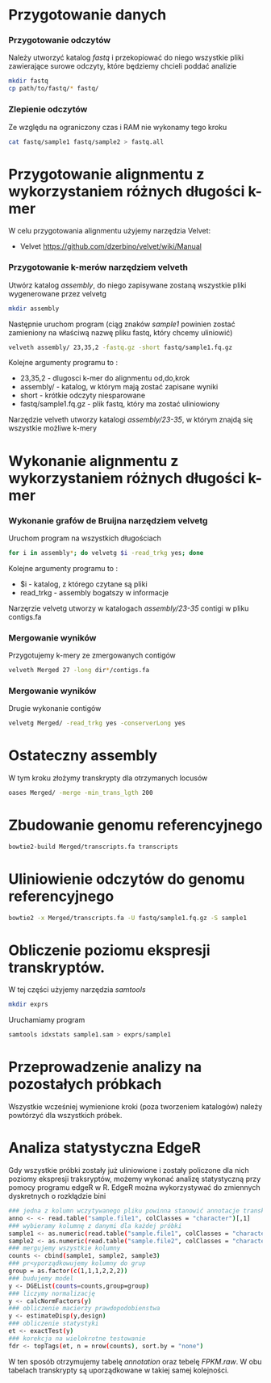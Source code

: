 # Przygotowanie danych
### Przygotowanie odczytów
Należy utworzyć katalog *fastq* i przekopiować do niego wszystkie pliki zawierające surowe odczyty, które będziemy chcieli poddać analizie
```sh
mkdir fastq
cp path/to/fastq/* fastq/
```

### Zlepienie odczytów
Ze względu na ograniczony czas i RAM nie wykonamy tego kroku
```sh
cat fastq/sample1 fastq/sample2 > fastq.all
```

# Przygotowanie alignmentu z wykorzystaniem różnych długości k-mer
W celu przygotowania alignmentu użyjemy narzędzia Velvet:
* Velvet https://github.com/dzerbino/velvet/wiki/Manual


### Przygotowanie k-merów narzędziem velveth
Utwórz katalog *assembly*, do niego zapisywane zostaną wszystkie pliki wygenerowane przez velvetg
```sh
mkdir assembly
```
Następnie uruchom program (ciąg znaków *sample1* powinien zostać zamieniony na właściwą nazwę pliku fastq, który chcemy uliniowić)
```sh
velveth assembly/ 23,35,2 -fastq.gz -short fastq/sample1.fq.gz
```
Kolejne argumenty programu to :

* 23,35,2 - dlugosci k-mer do alignmentu od,do,krok
* assembly/ - katalog, w którym mają zostać zapisane wyniki
* short - krótkie odczyty niesparowane
* fastq/sample1.fq.gz - plik fastq, który ma zostać uliniowiony

Narzędzie velveth utworzy katalogi *assembly/23-35*, w którym znajdą się wszystkie możliwe k-mery

# Wykonanie alignmentu z wykorzystaniem różnych długości k-mer

### Wykonanie grafów de Bruijna narzędziem velvetg
Uruchom program na wszystkich długościach
```sh
for i in assembly*; do velvetg $i -read_trkg yes; done
```
Kolejne argumenty programu to :

* $i - katalog, z którego czytane są pliki
* read_trkg - assembly bogatszy w informacje

Narzęrzie velvetg utworzy w katalogach *assembly/23-35* contigi w pliku contigs.fa

### Mergowanie wyników
Przygotujemy k-mery ze zmergowanych contigów 
```sh
velveth Merged 27 -long dir*/contigs.fa
```

### Mergowanie wyników
Drugie wykonanie contigów 
```sh
velvetg Merged/ -read_trkg yes -conserverLong yes
```

# Ostateczny assembly
W tym kroku złożymy transkrypty dla otrzymanych locusów
```sh
oases Merged/ -merge -min_trans_lgth 200
```

# Zbudowanie genomu referencyjnego
```sh
bowtie2-build Merged/transcripts.fa transcripts
```

# Uliniowienie odczytów do genomu referencyjnego
```sh
bowtie2 -x Merged/transcripts.fa -U fastq/sample1.fq.gz -S sample1
```

# Obliczenie poziomu ekspresji transkryptów.
W tej części użyjemy narzędzia *samtools*
```sh 
mkdir exprs
```
Uruchamiamy program
```sh
samtools idxstats sample1.sam > exprs/sample1
```

# Przeprowadzenie analizy na pozostałych próbkach
Wszystkie wcześniej wymienione kroki (poza tworzeniem katalogów) należy powtórzyć dla wszystkich próbek.

# Analiza statystyczna EdgeR
Gdy wszystkie próbki zostały już uliniowione i zostały policzone dla nich poziomy ekspresji traksryptów, możemy wykonać analizę statystyczną przy pomocy programu edgeR w R. EdgeR można wykorzystywać do zmiennych dyskretnych o rozkłądzie bini

```sh
### jedna z kolumn wczytywanego pliku powinna stanowić annotacje transkryptów
anno <- <- read.table("sample.file1", colClasses = "character")[,1]
### wybieramy kolumnę z danymi dla każdej próbki
sample1 <- as.numeric(read.table("sample.file1", colClasses = "character")[,2])
sample2 <- as.numeric(read.table("sample.file2", colClasses = "character")[,2])
### mergujemy wszystkie kolumny
counts <- cbind(sample1, sample2, sample3)
### pr<yporządkowujemy kolumny do grup
group = as.factor(c(1,1,1,2,2,2))
### budujemy model
y <- DGEList(counts=counts,group=group)
### liczymy normalizację
y <- calcNormFactors(y)
### obliczenie macierzy prawdopodobienstwa
y <- estimateDisp(y,design)
### obliczenie statystyki
et <- exactTest(y)
### korekcja na wielokrotne testowanie
fdr <- topTags(et, n = nrow(counts), sort.by = "none")
```
W ten sposób otrzymujemy tabelę *annotation* oraz tebelę *FPKM.raw*. W obu tabelach transkrypty są uporządkowane w takiej samej kolejności.

